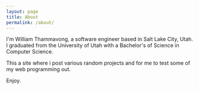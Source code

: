```yaml
---
layout: page
title: About
permalink: /about/
---
```


I'm William Thammavong, a software engineer based in Salt Lake City, Utah. I graduated from the University of Utah with a Bachelor's of Science in Computer Science.

This a site where i post various random projects and for me to test some of my web programming out.

Enjoy.

